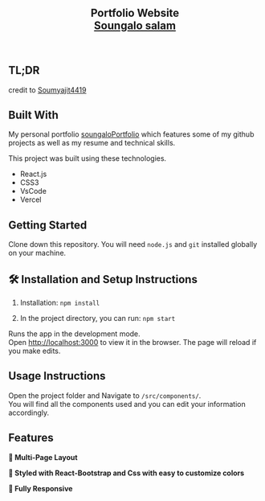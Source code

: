 <h2 align="center">
  Portfolio Website <br/>
  <a href="https://soungalofolio.vercel.app/" target="_blank">Soungalo salam</a>
</h2>

<br/>



## TL;DR

 credit to [Soumyajit4419](https://github.com/soumyajit4419/Portfolio)

## Built With

My personal portfolio <a href="https://soungalofolio.vercel.app/" target="_blank">soungaloPortfolio</a> which features some of my github projects as well as my resume and technical skills.<br/>

This project was built using these technologies.

- React.js
- CSS3
- VsCode
- Vercel


## Getting Started

Clone down this repository. You will need `node.js` and `git` installed globally on your machine.

## 🛠 Installation and Setup Instructions

1. Installation: `npm install`

2. In the project directory, you can run: `npm start`

Runs the app in the development mode.\
Open [http://localhost:3000](http://localhost:3000) to view it in the browser.
The page will reload if you make edits.

## Usage Instructions

Open the project folder and Navigate to `/src/components/`. <br/>
You will find all the components used and you can edit your information accordingly.
## Features

**📖 Multi-Page Layout**

**🎨 Styled with React-Bootstrap and Css with easy to customize colors**

**📱 Fully Responsive**
